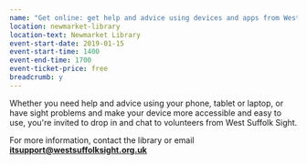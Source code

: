 ```yaml
---
name: "Get online: get help and advice using devices and apps from West Suffolk Sight"
location: newmarket-library
location-text: Newmarket Library
event-start-date: 2019-01-15
event-start-time: 1400
event-end-time: 1700
event-ticket-price: free
breadcrumb: y
---
```


Whether you need help and advice using your phone, tablet or laptop, or have sight problems and make your device more accessible and easy to use, you're invited to drop in and chat to volunteers from West Suffolk Sight.

For more information, contact the library or email **itsupport@westsuffolksight.org.uk**
